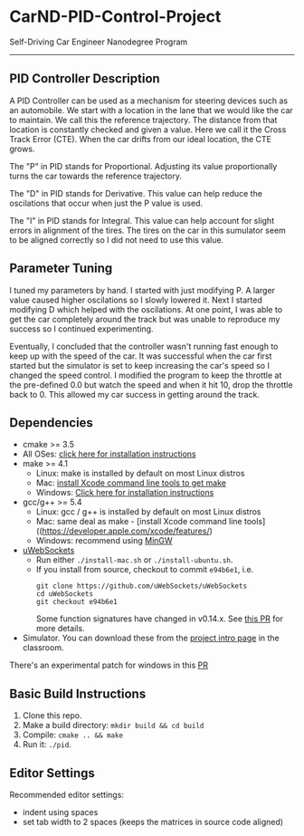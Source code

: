 # CarND-PID-Control-Project
Self-Driving Car Engineer Nanodegree Program

---
## PID Controller Description

A PID Controller can be used as a mechanism for steering devices such as an automobile.  We start with a location in the lane that we would like the car to maintain.  We call this the reference trajectory.  The distance from that location is constantly checked and given a value.  Here we call it the Cross Track Error (CTE).  When the car drifts from our ideal location, the CTE grows.

The "P" in PID stands for Proportional.  Adjusting its value proportionally turns the car towards the reference trajectory.

The "D" in PID stands for Derivative.  This value can help reduce the oscilations that occur when just the P value is used.

The "I" in PID stands for Integral.  This value can help account for slight errors in alignment of the tires.  The tires on the car in this sumulator seem to be aligned correctly so I did not need to use this value.

## Parameter Tuning

I tuned my parameters by hand.  I started with just modifying P.  A larger value caused higher oscilations so I slowly lowered it.  Next I started modifying D which helped with the oscilations.  At one point, I was able to get the car completely around the track but was unable to reproduce my success so I continued experimenting.

Eventually, I concluded that the controller wasn't running fast enough to keep up with the speed of the car.  It was successful when the car first started but the simulator is set to keep increasing the car's speed so I changed the speed control.  I modified the program to keep the throttle at the pre-defined 0.0 but watch the speed and when it hit 10, drop the throttle back to 0.  This allowed my car success in getting around the track.

## Dependencies

* cmake >= 3.5
 * All OSes: [click here for installation instructions](https://cmake.org/install/)
* make >= 4.1
  * Linux: make is installed by default on most Linux distros
  * Mac: [install Xcode command line tools to get make](https://developer.apple.com/xcode/features/)
  * Windows: [Click here for installation instructions](http://gnuwin32.sourceforge.net/packages/make.htm)
* gcc/g++ >= 5.4
  * Linux: gcc / g++ is installed by default on most Linux distros
  * Mac: same deal as make - [install Xcode command line tools]((https://developer.apple.com/xcode/features/)
  * Windows: recommend using [MinGW](http://www.mingw.org/)
* [uWebSockets](https://github.com/uWebSockets/uWebSockets)
  * Run either `./install-mac.sh` or `./install-ubuntu.sh`.
  * If you install from source, checkout to commit `e94b6e1`, i.e.
    ```
    git clone https://github.com/uWebSockets/uWebSockets 
    cd uWebSockets
    git checkout e94b6e1
    ```
    Some function signatures have changed in v0.14.x. See [this PR](https://github.com/udacity/CarND-MPC-Project/pull/3) for more details.
* Simulator. You can download these from the [project intro page](https://github.com/udacity/self-driving-car-sim/releases) in the classroom.

There's an experimental patch for windows in this [PR](https://github.com/udacity/CarND-PID-Control-Project/pull/3)

## Basic Build Instructions

1. Clone this repo.
2. Make a build directory: `mkdir build && cd build`
3. Compile: `cmake .. && make`
4. Run it: `./pid`. 

## Editor Settings

Recommended editor settings:

* indent using spaces
* set tab width to 2 spaces (keeps the matrices in source code aligned)
